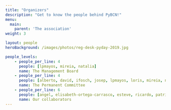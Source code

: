 ```yaml
---
title: "Organizers"
description: "Get to know the people behind PyBCN!"
menu:
  main:
    parent: 'The association'
weight: 3

layout: people
heroBackground: /images/photos/reg-desk-pyday-2019.jpg

people_levels:
    - people_per_line: 4
      people: [lpmayos, mireia, natalia]
      name: The Management Board
    - people_per_line: 4
      people: [alberto, david, ifosch, josep, lpmayos, loris, mireia, natalia, nuria, rberenguel, xavi, alicia-morales, ferran-jovell]
      name: The Permanent Committee
    - people_per_line: 6
      people: [angel, elisabeth-ortega-carrasco, esteve, ricardo, patricia-lamadrid, jose-riera]
      name: Our collaborators
---
```

